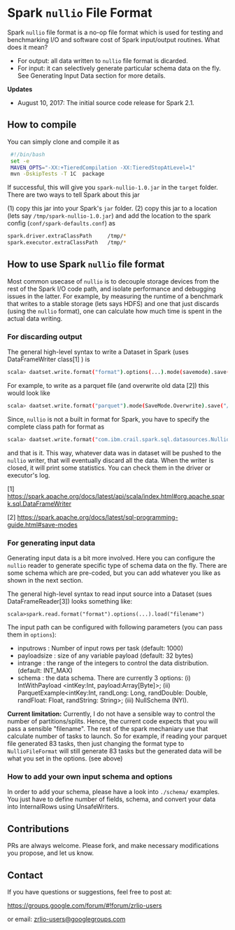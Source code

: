 # Spark `nullio` File Format

Spark `nullio` file format is a no-op file format which is used for testing and benchmarking I/O and software cost
of Spark input/output routines. What does it mean? 
 
   * For output: all data written to `nullio` file format is dicarded. 
   * For input: it can selectively generate particular schema data on the fly. See Generating Input Data section for more details.  

**Updates**
  * August 10, 2017: The initial source code release for Spark 2.1. 

## How to compile 
You can simply clone and compile it as   
```bash
 #!/bin/bash 
 set -e 
 MAVEN_OPTS="-XX:+TieredCompilation -XX:TieredStopAtLevel=1"
 mvn -DskipTests -T 1C  package
```
If successful, this will give you `spark-nullio-1.0.jar` in the `target` folder. There are two ways to tell Spark about 
this jar 

  (1) copy this jar into your Spark's `jar` folder. 
  (2) copy this jar to a location (lets say `/tmp/spark-nullio-1.0.jar`) and add the location to the spark 
  config (`conf/spark-defaults.conf`) as 
   ```bash
   spark.driver.extraClassPath     /tmp/*
   spark.executor.extraClassPath   /tmp/*
   ```

## How to use Spark `nullio` file format
Most common usecase of `nullio` is to decouple storage devices from the rest of the Spark I/O code path, and 
isolate performance and debugging issues in the latter. For example, by measuring the runtime of a benchmark
that writes to a stable storage (lets says HDFS) and one that just discards (using the `nullio` format), one 
can calculate how much time is spent in the actual data writing.
 
### For discarding output 
The general high-level syntax to write a Dataset in Spark (uses DataFrameWriter class[1] ) is 
```bash
scala> daatset.write.format("format").options(...).mode(savemode).save("fileName")
```
For example, to write as a parquet file (and overwrite old data [2]) this would look like 
```bash
scala> daatset.write.format("parquet").mode(SaveMode.Overwrite).save("/example.parquet")
```

Since, `nullio` is not a built in format for Spark, you have to specify the complete class path for format as 
```bash
scala> daatset.write.format("com.ibm.crail.spark.sql.datasources.NullioFileFormat").save("/example.nullio")
```
and that is it. This way, whatever data was in dataset will be pushed to the `nullio` writer, that will eventually 
discard all the data. When the writer is closed, it will print some statistics. You can check them in the driver 
or executor's log. 

[1] https://spark.apache.org/docs/latest/api/scala/index.html#org.apache.spark.sql.DataFrameWriter

[2] https://spark.apache.org/docs/latest/sql-programming-guide.html#save-modes

### For generating input data
Generating input data is a bit more involved. Here you can configure the `nullio` reader to generate specific 
type of schema data on the fly. There are some schema which are pre-coded, but you can add whatever you like 
as shown in the next section. 

The general high-level syntax to read input source into a Dataset (sues DataFrameReader[3]) looks something like: 
```
scala>spark.read.format("format").options(...).load("filename")
```

The input path can be configured with following parameters (you can pass them in `options`): 
  * inputrows : Number of input rows per task  (default: 1000)
  * payloadsize : size of any variable payload (default: 32 bytes)
  * intrange : the range of the integers to control the data distribution. (default: INT_MAX)
  * schema : the data schema. There are currently 3 options: (i) IntWithPayload <intKey:Int, payload:Array[Byte]>; 
  (ii) ParquetExample<intKey:Int, randLong: Long, randDouble: Double, randFloat: Float, randString: String>;
   (iii) NullSchema (NYI).

**Current limitation:** Currently, I do not have a sensible way to control the number of partitions/splits. Hence, 
the current code expects that you will pass a sensible "filename". The rest of the spark mechaniary use that 
calculate number of tasks to launch. So for example, if reading your parquet file generated 83 tasks, then 
 just changing the format type to `NullioFileFormat` will still generate 83 tasks but the generated data will 
 be what you set in the options. (see above)

### How to add your own input schema and options 
In order to add your schema, please have a look into `./schema/` examples. You just have to define number of fields, 
schema, and convert your data into InternalRows using UnsafeWriters. 
  
## Contributions

PRs are always welcome. Please fork, and make necessary modifications 
you propose, and let us know. 

## Contact 

If you have questions or suggestions, feel free to post at:

https://groups.google.com/forum/#!forum/zrlio-users

or email: zrlio-users@googlegroups.com